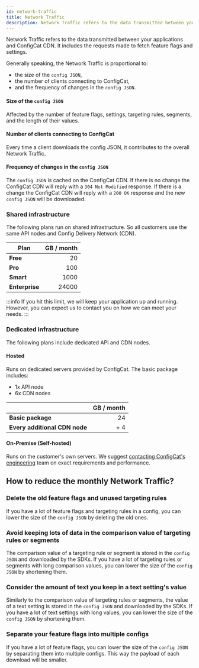 ```yaml
---
id: network-traffic
title: Network Traffic
description: Network Traffic refers to the data transmitted between your applications and ConfigCat servers.
---
```

Network Traffic refers to the data transmitted between your applications and ConfigCat CDN. It includes the requests made to fetch feature flags and settings.

Generally speaking, the Network Traffic is proportional to:
- the size of the `config JSON`, 
- the number of clients connecting to ConfigCat,
- and the frequency of changes in the `config JSON`.

#### Size of the `config JSON`
Affected by the number of feature flags, settings, targeting rules, segments, and the length of their values.

#### Number of clients connecting to ConfigCat
Every time a client downloads the config JSON, it contributes to the overall Network Traffic.

#### Frequency of changes in the `config JSON`
The `config JSON` is cached on the ConfigCat CDN. If there is no change the ConfigCat CDN will reply with a `304 Not Modified` response. If there is a change the ConfigCat CDN will reply with a `200 OK` response and the new `config JSON` will be downloaded.

### Shared infrastructure

The following plans run on shared infrastructure. So all customers use the same API nodes and Config Delivery Network (CDN).

| Plan           | GB / month |
| -------------- | --------: |
| **Free**       |        20 |
| **Pro**        |       100 |
| **Smart**      |      1000 |
| **Enterprise** |     24000 |

:::info
If you hit this limit, we will keep your application up and running. However, you can expect us to contact you on how we can meet your needs.
:::

### Dedicated infrastructure

The following plans include dedicated API and CDN nodes.

#### Hosted

Runs on dedicated servers provided by ConfigCat. The basic package includes:
- 1x API node
- 6x CDN nodes

|                               | GB / month |
| ----------------------------- | --------: |
| **Basic package**             |        24 |
| **Every additional CDN node** |       + 4 |

#### On-Premise (Self-hosted)

Runs on the customer's own servers. We suggest <a href="https://configcat.com/support/" target="_blank">contacting ConfigCat's engineering</a> team on exact requirements and performance.

## How to reduce the monthly Network Traffic?

### Delete the old feature flags and unused targeting rules

If you have a lot of feature flags and targeting rules in a config, you can lower the size of the `config JSON` by deleting the old ones.

### Avoid keeping lots of data in the comparison value of targeting rules or segments

The comparison value of a targeting rule or segment is stored in the `config JSON` and downloaded by the SDKs. If you have a lot of targeting rules or segments with long comparison values, you can lower the size of the `config JSON` by shortening them.

### Consider the amount of text you keep in a text setting's value

Similarly to the comparison value of targeting rules or segments, the value of a text setting is stored in the `config JSON` and downloaded by the SDKs. If you have a lot of text settings with long values, you can lower the size of the `config JSON` by shortening them.

### Separate your feature flags into multiple configs

If you have a lot of feature flags, you can lower the size of the `config JSON` by separating them into multiple configs. This way the payload of each download will be smaller.